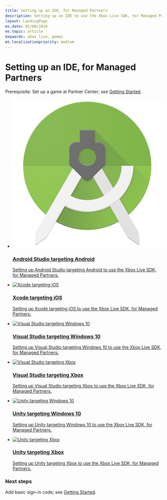 ```yaml
---
title: Setting up an IDE, for Managed Partners
description: Setting up an IDE to use the Xbox Live SDK, for Managed Partners.
layout: LandingPage
ms.date: 02/08/2019
ms.topic: article
keywords: xbox live, games
ms.localizationpriority: medium
---
```


# Setting up an IDE, for Managed Partners

Prerequisite: Set up a game at Partner Center; see [Getting Started](../../index.md).

<ul class="cardsF panelContent cols cols2">
    <li>
        <a href="as-android/index.md">
            <div class="cardSize">
                <div class="cardPadding">
                    <div class="card">
                        <div class="cardImageOuter">
                            <div class="cardImage">
                                <img src="mp-ide_nav_images/android-studio-logo.png" alt="Android Studio targeting Android"/>
                            </div>
                        </div>
                        <div class="cardText">
                            <h3>Android Studio targeting Android</h3>
                            <p>Setting up Android Studio targeting Android to use the Xbox Live SDK, for Managed Partners.</p>
                        </div>
                    </div>
                </div>
            </div>
        </a>
    </li>
    <li>
        <a href="xcode-ios/index.md">
            <div class="cardSize">
                <div class="cardPadding">
                    <div class="card">
                        <div class="cardImageOuter">
                            <div class="cardImage">
                                <img src="https://docs.microsoft.com/media/logos/logo_xcode.svg" alt="Xcode targeting iOS"/>
                            </div>
                        </div>
                        <div class="cardText">
                            <h3>Xcode targeting iOS</h3>
                            <p>Setting up Xcode targeting iOS to use the Xbox Live SDK, for Managed Partners.</p>
                        </div>
                    </div>
                </div>
            </div>
        </a>
    </li>
    <li>
        <a href="vs-win10/index.md">
            <div class="cardSize">
                <div class="cardPadding">
                    <div class="card">
                        <div class="cardImageOuter">
                            <div class="cardImage">
                                <img src="https://docs.microsoft.com/media/logos/logo_visual-studio.svg" alt="Visual Studio targeting Windows 10"/>
                            </div>
                        </div>
                        <div class="cardText">
                            <h3>Visual Studio targeting Windows 10</h3>
                            <p>Setting up Visual Studio targeting Windows 10 to use the Xbox Live SDK, for Managed Partners.</p>
                        </div>
                    </div>
                </div>
            </div>
        </a>
    </li>
    <li>
        <a href="vs-xbox/index.md">
            <div class="cardSize">
                <div class="cardPadding">
                    <div class="card">
                        <div class="cardImageOuter">
                            <div class="cardImage">
                                <img src="https://docs.microsoft.com/media/logos/logo_visual-studio.svg" alt="Visual Studio targeting Xbox"/>
                            </div>
                        </div>
                        <div class="cardText">
                            <h3>Visual Studio targeting Xbox</h3>
                            <p>Setting up Visual Studio targeting Xbox to use the Xbox Live SDK, for Managed Partners.</p>
                        </div>
                    </div>
                </div>
            </div>
        </a>
    </li>
    <!-- <li>
        <a href="vs-android/index.md">
            <div class="cardSize">
                <div class="cardPadding">
                    <div class="card">
                        <div class="cardImageOuter">
                            <div class="cardImage">
                                <img src="https://docs.microsoft.com/media/logos/logo_visual-studio.svg" alt="Visual Studio targeting Android"/>
                            </div>
                        </div>
                        <div class="cardText">
                            <h3>Visual Studio targeting Android</h3>
                            <p>Setting up Visual Studio targeting Android to use the Xbox Live SDK, for Managed Partners.</p>
                        </div>
                    </div>
                </div>
            </div>
        </a>
    </li> -->
    <li>
        <a href="unity-win10/index.md">
            <div class="cardSize">
                <div class="cardPadding">
                    <div class="card">
                        <div class="cardImageOuter">
                            <div class="cardImage">
                                <img src="https://docs.microsoft.com/media/logos/logo_unity.svg" alt="Unity targeting Windows 10"/>
                            </div>
                        </div>
                        <div class="cardText">
                            <h3>Unity targeting Windows 10</h3>
                            <p>Setting up Unity targeting Windows 10 to use the Xbox Live SDK, for Managed Partners.</p>
                        </div>
                    </div>
                </div>
            </div>
        </a>
    </li>
    <li>
        <a href="unity-xbox/index.md">
            <div class="cardSize">
                <div class="cardPadding">
                    <div class="card">
                        <div class="cardImageOuter">
                            <div class="cardImage">
                                <img src="https://docs.microsoft.com/media/logos/logo_unity.svg" alt="Unity targeting Xbox"/>
                            </div>
                        </div>
                        <div class="cardText">
                            <h3>Unity targeting Xbox</h3>
                            <p>Setting up Unity targeting Xbox to use the Xbox Live SDK, for Managed Partners.</p>
                        </div>
                    </div>
                </div>
            </div>
        </a>
    </li>
</ul>


### Next steps

Add basic sign-in code; see [Getting Started](../../index.md).
